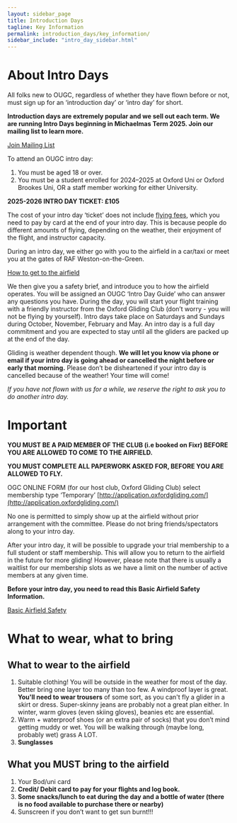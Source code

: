 ```yaml
---
layout: sidebar_page
title: Introduction Days
tagline: Key Information
permalink: introduction_days/key_information/
sidebar_include: "intro_day_sidebar.html"
---
```


<!--
This is the random extra sidebar thingy on the right, have added a sidebar on the left instead
<div class="page-layout">
<aside class="sidebar">
  <ul class="side-nav">
    <li><span class="section-label">Introduction Days</span></li>
    
  <li>
    <a href="/introduction_days/key_information/" class="{% if page.url == '/intro/key-info/' %}active-black{% endif %}">Key Information</a>
  </li>
    <li>
      <a href="/introduction_days/basic_airfield_safety/" class="{% if page.url == '/intro/safety/' %}active-black{% endif %}">Basic Airfield Safety</a>
    </li>
    <li>
      <a href="/introduction_days/what_to_expect/" class="{% if page.url == '/intro/more-info/' %}active-black{% endif %}">More Information and What to Expect</a>
    </li>
  </ul>
</aside>
-->

  <main class="main-content">
    <h1>About Intro Days</h1>
    <p>
      All folks new to OUGC, regardless of whether they have flown before or not,
      must sign up for an ‘introduction day’ or ‘intro day’ for short.
    </p>
    <p>
      <strong>Introduction days are extremely popular and we sell out each term.
      We are running Intro Days beginning in Michaelmas Term 2025. Join our mailing list to learn more.</strong>
    </p>

<div class="home-button-wrapper">
    <a href="https://docs.google.com/forms/d/e/1FAIpQLSc6T1ZyQLUuAy42yDUZR1lau3dfc_rP_8RS72-c4VZ5W0LUTQ/viewform" class="big-button">Join Mailing List</a>
</div>

<p>To attend an OUGC intro day:</p>
    <ol>
      <li>You must be aged 18 or over.</li>
      <li>You must be a student enrolled for 2024–2025 at Oxford Uni or Oxford Brookes Uni, OR a staff member working for either University.</li>
    </ol>
  </main>


**2025-2026 INTRO DAY TICKET: £105**  

The cost of your intro day ‘ticket’ does not include [flying fees](/membership/fees), which you need to pay by card at the end of your intro day. This is because people do different amounts of flying, depending on the weather, their enjoyment of the flight, and instructor capacity.  

During an intro day, we either go with you to the airfield in a car/taxi or meet you at the gates of RAF Weston-on-the-Green. 

<div class="home-button-wrapper">
    <a href="/membership/get_to_airfield/" class="big-button">How to get to the airfield</a>
</div>

We then give you a safety brief, and introduce you to how the airfield operates. You will be assigned an OUGC ‘Intro Day Guide’ who can answer any questions you have. During the day, you will start your flight training with a friendly instructor from the Oxford Gliding Club (don’t worry - you will not be flying by yourself). Intro days take place on  Saturdays and Sundays during October, November, February and May. An intro day is a full day commitment and you are expected to stay until all the gliders are packed up at the end of the day.

Gliding is weather dependent though. **We will let you know via phone or email if your intro day is going ahead or cancelled the night before or early that morning.** Please don’t be disheartened if your intro day is cancelled because of the weather! Your time will come!

*If you have not flown with us for a while, we reserve the right to ask you to do another intro day.*

# Important
**YOU MUST BE A PAID MEMBER OF THE CLUB (i.e booked on Fixr) BEFORE YOU ARE ALLOWED TO COME TO THE AIRFIELD.**

**YOU MUST COMPLETE ALL PAPERWORK ASKED FOR, BEFORE YOU ARE ALLOWED TO FLY.**

OGC ONLINE FORM (for our host club, Oxford Gliding Club) select membership type ‘Temporary’ [http://application.oxfordgliding.com/](http://application.oxfordgliding.com/)

No one is permitted to simply show up at the airfield without prior arrangement with the committee. Please do not bring friends/spectators along to your intro day.

After your intro day, it will be possible to upgrade your trial membership to a full student or staff membership. This will allow you to return to the airfield in the future for more gliding! However, please note that there is usually a waitlist for our membership slots as we have a limit on the number of active members at any given time.

**Before your intro day, you need to read this Basic Airfield Safety Information.**  
<div class="home-button-wrapper">
    <a href="/introduction_days/basic_airfield_safety/" class="big-button">Basic Airfield Safety</a>
</div>

# What to wear, what to bring
## What to wear to the airfield
1. Suitable clothing! You will be outside in the weather for most of the day. Better bring one layer too many than too few. A windproof layer is great. **You'll need to wear trousers** of some sort, as you can't fly a glider in a skirt or dress. Super-skinny jeans are probably not a great plan either. In winter, warm gloves (even skiing gloves), beanies etc are essential.
2. Warm + waterproof shoes (or an extra pair of socks) that you don’t mind getting muddy or wet. You will be walking through (maybe long, probably wet) grass A LOT.  
3. **Sunglasses**
## What you MUST bring to the airfield
1. Your Bod/uni card
2. **Credit/ Debit card to pay for your flights and log book.**
3. **Some snacks/lunch to eat during the day and a bottle of water (there is no food available to purchase there or nearby)**
4. Sunscreen if you don’t want to get sun burnt!!!